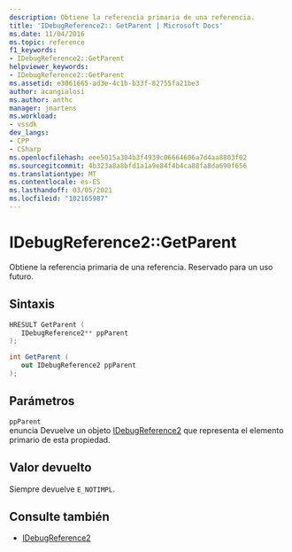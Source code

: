 ```yaml
---
description: Obtiene la referencia primaria de una referencia.
title: 'IDebugReference2:: GetParent | Microsoft Docs'
ms.date: 11/04/2016
ms.topic: reference
f1_keywords:
- IDebugReference2::GetParent
helpviewer_keywords:
- IDebugReference2::GetParent
ms.assetid: e3061665-ad3e-4c1b-b33f-82755fa21be3
author: acangialosi
ms.author: anthc
manager: jmartens
ms.workload:
- vssdk
dev_langs:
- CPP
- CSharp
ms.openlocfilehash: eee5015a304b3f4939c06664606a7d4aa8803f02
ms.sourcegitcommit: 4b323a8a8bfd1a1a9e84f4b4ca88fa8da690f656
ms.translationtype: MT
ms.contentlocale: es-ES
ms.lasthandoff: 03/05/2021
ms.locfileid: "102165987"
---
```

# <a name="idebugreference2getparent"></a>IDebugReference2::GetParent
Obtiene la referencia primaria de una referencia. Reservado para un uso futuro.

## <a name="syntax"></a>Sintaxis

```cpp
HRESULT GetParent ( 
   IDebugReference2** ppParent
);
```

```csharp
int GetParent ( 
   out IDebugReference2 ppParent
);
```

## <a name="parameters"></a>Parámetros
`ppParent`\
enuncia Devuelve un objeto [IDebugReference2](../../../extensibility/debugger/reference/idebugreference2.md) que representa el elemento primario de esta propiedad.

## <a name="return-value"></a>Valor devuelto
 Siempre devuelve `E_NOTIMPL`.

## <a name="see-also"></a>Consulte también
- [IDebugReference2](../../../extensibility/debugger/reference/idebugreference2.md)
